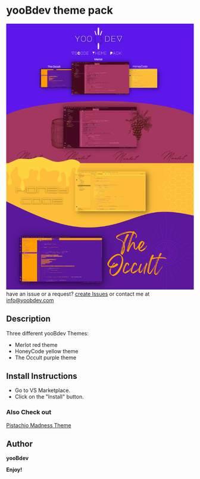 # yooBdev theme pack

![yooBdev theme pack ](https://raw.githubusercontent.com/kimkom369/VSCode-Theme-Pack/main/img/vscodetheme.png)
have an issue or a request? [create Issues](https://github.com/kimkom369/VSCode-Theme-Pack/issues) or contact me at info@yoobdev.com


## Description 
Three different yooBdev Themes:
- Merlot red theme
- HoneyCode yellow theme
- The Occult purple theme


##  Install Instructions

 * Go to VS Marketplace.
 * Click on the "Install" button.



 ### Also Check out 
[Pistachio Madness Theme](https://marketplace.visualstudio.com/items?itemName=yubiDev.pistachio-madness-theme)


 ## Author

**yooBdev**


**Enjoy!**